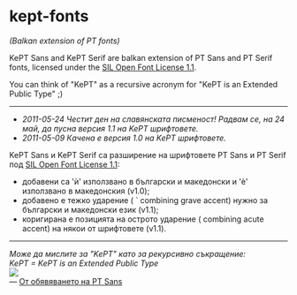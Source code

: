 kept-fonts
==========
*(Balkan extension of PT fonts)*

KePT Sans and KePT Serif are balkan extension of PT Sans and PT Serif fonts, licensed under the [SIL Open Font License 1.1](http://scripts.sil.org/cms/scripts/page.php?item_id=OFL).

You can think of "KePT" as a recursive acronym for "KePT is an Extended Public Type" ;)

----

  * *2011-05-24*  _Честит ден на славянската писменост! Радвам се, на 24 май, да пусна версия 1.1 на KePT шрифтовете._
  * *2011-05-09*  _Качена е версия 1.0 на KePT шрифтовете._

KePT Sans и KePT Serif са разширение на шрифтовете PT Sans и PT Serif под [SIL Open Font License 1.1](http://scripts.sil.org/cms/scripts/page.php?item_id=OFL):

  * добавени са 'ѝ' използвано в български и македонски и 'ѐ' използвано в македонския (v1.0); 
  * добавено е тежко ударение ( ` combining grave accent) нужно за български и македонски език (v1.1);
  * коригирана е позицията на острото ударение (  combining acute accent) на някои от шрифтовете (v1.1).
  
----
_Може да мислите за "KePT" като за рекурсивно съкращение:_<br>
*KePT = KePT is an Extended Public Type*<br>
<img src="http://www.paratype.com/extpics/PTSans-free.gif"><br>
— [От обявяването на PT Sans](http://paratype.livejournal.com/10009.html)
